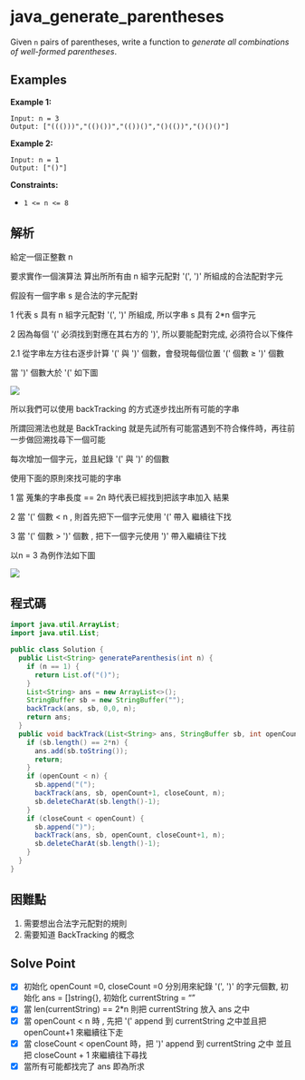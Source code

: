 # java_generate_parentheses

Given `n` pairs of parentheses, write a function to *generate all combinations of well-formed parentheses*.

## Examples

**Example 1:**

```
Input: n = 3
Output: ["((()))","(()())","(())()","()(())","()()()"]

```

**Example 2:**

```
Input: n = 1
Output: ["()"]
```

**Constraints:**

- `1 <= n <= 8`

## 解析

給定一個正整數 n

要求實作一個演算法 算出所所有由 n 組字元配對 '(', ')' 所組成的合法配對字元

假設有一個字串 s 是合法的字元配對

1 代表 s 具有 n 組字元配對 '(', ')' 所組成, 所以字串 s 具有 2*n 個字元 

2 因為每個 '(' 必須找到對應在其右方的 ')', 所以要能配對完成, 必須符合以下條件

   2.1 從字串左方往右逐步計算 '(' 與 ')' 個數，會發現每個位置 '(' 個數 ≥ ')' 個數 

當 ')' 個數大於 '(' 如下圖

![](https://i.imgur.com/nO0IRpP.png)

所以我們可以使用 backTracking 的方式逐步找出所有可能的字串

所謂回溯法也就是 BackTracking 就是先試所有可能當遇到不符合條件時，再往前一步做回溯找尋下一個可能

每次增加一個字元，並且紀錄 '(' 與 ')' 的個數

使用下面的原則來找可能的字串

1 當 蒐集的字串長度 == 2n 時代表已經找到把該字串加入 結果

2 當 '(' 個數 < n , 則首先把下一個字元使用 '(' 帶入 繼續往下找

3 當 '(' 個數 > ')' 個數 , 把下一個字元使用 ')' 帶入繼續往下找

以n = 3 為例作法如下圖


![](https://i.imgur.com/fB7AGrJ.png)


## 程式碼
```java
import java.util.ArrayList;
import java.util.List;

public class Solution {
  public List<String> generateParenthesis(int n) {
    if (n == 1) {
      return List.of("()");
    }
    List<String> ans = new ArrayList<>();
    StringBuffer sb = new StringBuffer("");
    backTrack(ans, sb, 0,0, n);
    return ans;
  }
  public void backTrack(List<String> ans, StringBuffer sb, int openCount, int closeCount, int n) {
    if (sb.length() == 2*n) {
      ans.add(sb.toString());
      return;
    }
    if (openCount < n) {
      sb.append("(");
      backTrack(ans, sb, openCount+1, closeCount, n);
      sb.deleteCharAt(sb.length()-1);
    }
    if (closeCount < openCount) {
      sb.append(")");
      backTrack(ans, sb, openCount, closeCount+1, n);
      sb.deleteCharAt(sb.length()-1);
    }
  }
}

```
## 困難點

1. 需要想出合法字元配對的規則
2. 需要知道 BackTracking 的概念

## Solve Point

- [x]  初始化 openCount =0, closeCount =0 分別用來紀錄 '(', ')' 的字元個數, 初始化 ans = []string{}, 初始化 currentString = “”
- [x]  當 len(currentString) == 2*n  則把 currentString 放入 ans 之中
- [x]  當 openCount  < n 時 , 先把 '(' append 到 currentString 之中並且把 openCount+1 來繼續往下走
- [x]  當 closeCount < openCount 時，把 ')' append 到 currentString 之中 並且把 closeCount + 1 來繼續往下尋找
- [x]  當所有可能都找完了 ans 即為所求
